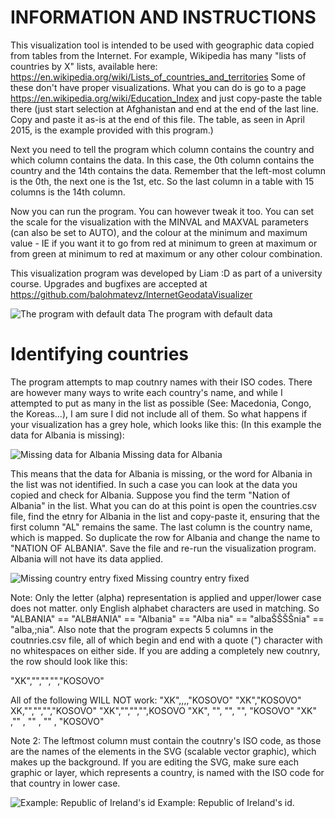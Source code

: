# INFORMATION AND INSTRUCTIONS

This visualization tool is intended to be used with geographic data copied from tables from the Internet. 
For example, Wikipedia has many "lists of countries by X" lists, available here:
https://en.wikipedia.org/wiki/Lists_of_countries_and_territories
Some of these don't have proper visualizations. What you can do is go to a page
https://en.wikipedia.org/wiki/Education_Index
and just copy-paste the table there (just start selection at Afghanistan and end at
the end of the last line. Copy and paste it as-is at the end of this file. The table, 
as seen in April 2015, is the example provided with this program.)

Next you need to tell the program which column contains the country and which column contains
the data. In this case, the 0th column contains the country and the 14th contains the data. 
Remember that the left-most column is the 0th, the next one is the 1st, etc. So the last column
in a table with 15 columns is the 14th column.

Now you can run the program. You can however tweak it too. You can set the scale for the 
visualization with the MINVAL and MAXVAL parameters (can also be set to AUTO), and the colour
at the minimum and maximum value - IE if you want it to go from red at minimum to green at maximum
or from green at minimum to red at maximum or any other colour combination.

This visualization program was developed by Liam :D as part of a university course. Upgrades
and bugfixes are accepted at https://github.com/balohmatevz/InternetGeodataVisualizer

![The program with default data](http://ss13.eu/dump/laptop/2015-04-30/2015-04-30_16-21-38.png)
The program with default data

# Identifying countries

The program attempts to map coutnry names with their ISO codes. There are however many ways to write each country's name, and while I attempted to put as many in the list as possible (See: Macedonia, Congo, the Koreas...), I am sure I did not include all of them. So what happens if your visualization has a grey hole, which looks like this: (In this example the data for Albania is missing):

![Missing data for Albania](http://ss13.eu/dump/laptop/2015-05-02/2015-05-02_11-24-30.png)
Missing data for Albania

This means that the data for Albania is missing, or the word for Albania in the list was not identified. In such a case you can look at the data you copied and check for Albania. Suppose you find the term "Nation of Albania" in the list. What you can do at this point is open the countries.csv file, find the etnry for Albania in the list and copy-paste it, ensuring that the first column "AL" remains the same. The last column is the country name, which is mapped. So duplicate the row for Albania and change the name to "NATION OF ALBANIA". Save the file and re-run the visualization program. Albania will not have its data applied. 

![Missing country entry fixed](http://ss13.eu/dump/laptop/2015-05-02/2015-05-02_11-30-20.png)
Missing country entry fixed

Note: Only the letter (alpha) representation is applied and upper/lower case does not matter. only English alphabet characters are used in matching. So "ALBANIA" == "ALB#ANIA" == "Albania" == "Alba nia" == "albaŠŠŠŠnia" == "alba,;nia". Also note that the program expects 5 columns in the coutnries.csv file, all of which begin and end with a quote (") character with no whitespaces on either side. If you are adding a completely new coutnry, the row should look like this:

"XK","","","","KOSOVO"

All of the following WILL NOT work:
"XK",,,,"KOSOVO"
"XK","KOSOVO"
XK,"","","","KOSOVO"
"XK","","","",KOSOVO
"XK", "", "", "", "KOSOVO"
"XK" ,"" , "" , "" , "KOSOVO"

Note 2: The leftmost column must contain the coutnry's ISO code, as those are the names of the elements in the SVG (scalable vector graphic), which makes up the background. If you are editing the SVG, make sure each graphic or layer, which represents a country, is named with the ISO code for that country in lower case. 

![Example: Republic of Ireland's id](http://ss13.eu/dump/laptop/2015-05-02/2015-05-02_11-43-35.png)
Example: Republic of Ireland's id.



